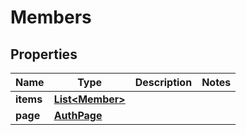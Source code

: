 

# Members


## Properties

| Name | Type | Description | Notes |
|------------ | ------------- | ------------- | -------------|
|**items** | [**List&lt;Member&gt;**](Member.md) |  |  |
|**page** | [**AuthPage**](AuthPage.md) |  |  |



